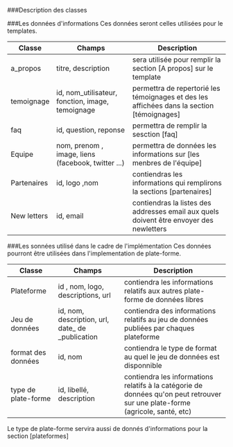  ###Description des classes
 
###Les données d'informations
Ces données seront celles utilisées pour le templates.

| Classe | Champs | Description |
| -------- | ----------- | --------------- |
| a_propos | titre, description | sera utilisée pour remplir la section [A propos] sur le template |
| temoignage | id, nom_utilisateur, fonction, image, temoignage | permettra de repertorié les témoignages et des les affichées dans la section [témoignages] |
| faq | id, question, reponse | permettra de remplir la sesction [faq] |
| Equipe | nom, prenom , image, liens (facebook, twitter ...) | permettra de données les informations sur [les menbres de l'équipe] |
| Partenaires | id, logo ,nom | contiendras les informations qui remplirons la sections [partenaires] |
| New letters |id, email | contiendras la listes des addresses email aux quels doivent être envoyer des newletters |

###Les sonnées utilisé dans le cadre de l'implémentation
Ces données pourront être utilisées dans l'implementation de plate-forme.

| Classe | Champs | Description |
| -------- | ----------- | --------------- |
| Plateforme | id , nom, logo, descriptions, url | contiendra les informations relatifs aux autres plate-forme de données libres |
| Jeu de données | id, nom, description, url, date_ de _publication | contiendra des informations relatifs au jeu de données publiées par chaques plateforme |
| format des données | id, nom | contiendra le type de format au quel le jeu de données est disponnible |
| type de plate-forme | id, libellé, description | contiendra les informations relatifs à la catégorie de données qu'on peut retrouver sur une plate-forme (agricole, santé, etc) |

Le type de plate-forme servira aussi de donnés d'informations pour la section [plateformes]
